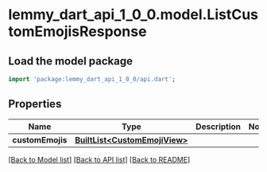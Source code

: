 # lemmy_dart_api_1_0_0.model.ListCustomEmojisResponse

## Load the model package
```dart
import 'package:lemmy_dart_api_1_0_0/api.dart';
```

## Properties
Name | Type | Description | Notes
------------ | ------------- | ------------- | -------------
**customEmojis** | [**BuiltList&lt;CustomEmojiView&gt;**](CustomEmojiView.md) |  | 

[[Back to Model list]](../README.md#documentation-for-models) [[Back to API list]](../README.md#documentation-for-api-endpoints) [[Back to README]](../README.md)



